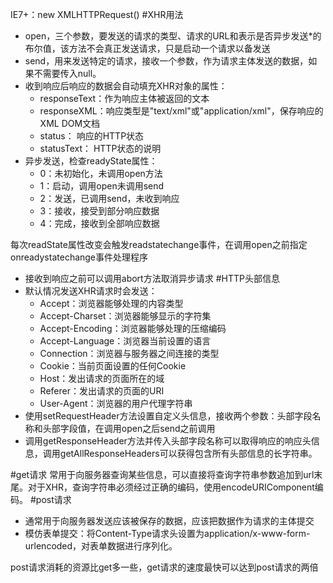 IE7+：new XMLHTTPRequest()
#XHR用法
* open，三个参数，要发送的请求的类型、请求的URL和表示是否异步发送*的布尔值，该方法不会真正发送请求，只是启动一个请求以备发送
* send，用来发送特定的请求，接收一个参数，作为请求主体发送的数据，如果不需要传入null。
* 收到响应后响应的数据会自动填充XHR对象的属性：
    * responseText：作为响应主体被返回的文本
    * responseXML：响应类型是"text/xml"或"application/xml"，保存响应的XML DOM文档
    * status： 响应的HTTP状态
    * statusText： HTTP状态的说明
* 异步发送，检查readyState属性：
    * 0：未初始化，未调用open方法
    * 1：启动，调用open未调用send
    * 2：发送，已调用send，未收到响应
    * 3：接收，接受到部分响应数据
    * 4：完成，接收到全部响应数据
    
 每次readState属性改变会触发readstatechange事件，在调用open之前指定onreadystatechange事件处理程序
* 接收到响应之前可以调用abort方法取消异步请求
#HTTP头部信息
* 默认情况发送XHR请求时会发送：
    * Accept：浏览器能够处理的内容类型
    * Accept-Charset：浏览器能够显示的字符集
    * Accept-Encoding：浏览器能够处理的压缩编码
    * Accept-Language：浏览器当前设置的语言
    * Connection：浏览器与服务器之间连接的类型
    * Cookie：当前页面设置的任何Cookie
    * Host：发出请求的页面所在的域
    * Referer：发出请求的页面的URI
    * User-Agent：浏览器的用户代理字符串
* 使用setRequestHeader方法设置自定义头信息，接收两个参数：头部字段名称和头部字段值，在调用open之后send之前调用
* 调用getResponseHeader方法并传入头部字段名称可以取得响应的响应头信息，调用getAllResponseHeaders可以获得包含所有头部信息的长字符串。

#get请求
常用于向服务器查询某些信息，可以直接将查询字符串参数追加到url末尾。对于XHR，查询字符串必须经过正确的编码，使用encodeURIComponent编码。
#post请求
* 通常用于向服务器发送应该被保存的数据，应该把数据作为请求的主体提交
* 模仿表单提交：将Content-Type请求头设置为application/x-www-form-urlencoded，对表单数据进行序列化。

post请求消耗的资源比get多一些，get请求的速度最快可以达到post请求的两倍
